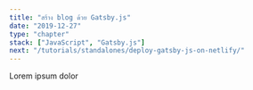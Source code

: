 ```yaml
---
title: "สร้าง blog ด้วย Gatsby.js"
date: "2019-12-27"
type: "chapter"
stack: ["JavaScript", "Gatsby.js"]
next: "/tutorials/standalones/deploy-gatsby-js-on-netlify/"
---
```


Lorem ipsum dolor
